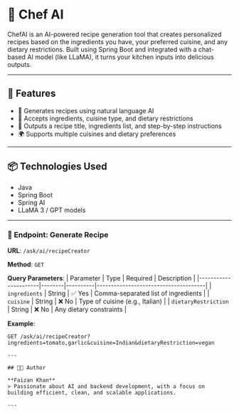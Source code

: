 # 🍳 Chef AI

ChefAI is an AI-powered recipe generation tool that creates personalized recipes based on the ingredients you have, your preferred cuisine, and any dietary restrictions. Built using Spring Boot and integrated with a chat-based AI model (like LLaMA), it turns your kitchen inputs into delicious outputs.

---

## 🚀 Features

- 🧠 Generates recipes using natural language AI
- 🥦 Accepts ingredients, cuisine type, and dietary restrictions
- 📃 Outputs a recipe title, ingredients list, and step-by-step instructions
- 🌍 Supports multiple cuisines and dietary preferences

---

## 📦 Technologies Used

- Java
- Spring Boot
- Spring AI
- LLaMA 3 / GPT models

---

### 🎯 Endpoint: Generate Recipe

**URL**: `/ask/ai/recipeCreator`

**Method**: `GET`

**Query Parameters**:
| Parameter            | Type   | Required | Description                          |
|----------------------|--------|----------|--------------------------------------|
| `ingredients`        | String | ✅ Yes   | Comma-separated list of ingredients |
| `cuisine`            | String | ❌ No    | Type of cuisine (e.g., Italian)     |
| `dietaryRestriction` | String | ❌ No    | Any dietary constraints              |

**Example**:

```http
GET /ask/ai/recipeCreator?ingredients=tomato,garlic&cuisine=Indian&dietaryRestriction=vegan

---

## 🧑‍💻 Author

**Faizan Khan**  
> Passionate about AI and backend development, with a focus on building efficient, clean, and scalable applications.

---

